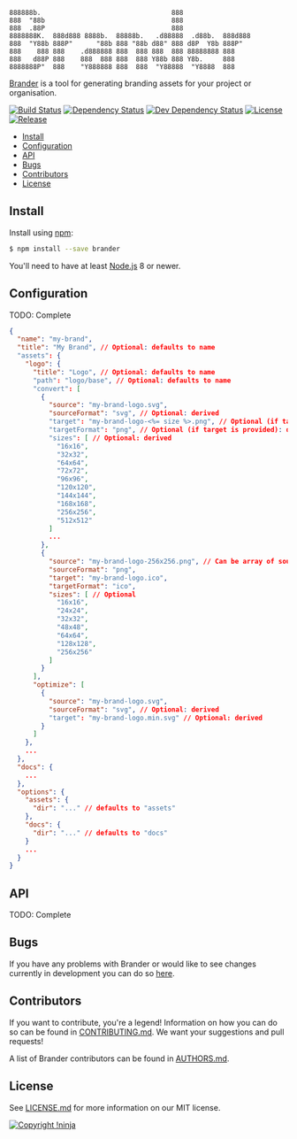     888888b.                                 888
    888  "88b                                888
    888  .88P                                888
    8888888K.  888d888 8888b.  88888b.   .d88888  .d88b.  888d888
    888  "Y88b 888P"      "88b 888 "88b d88" 888 d8P  Y8b 888P"
    888    888 888    .d888888 888  888 888  888 88888888 888
    888   d88P 888    888  888 888  888 Y88b 888 Y8b.     888
    8888888P"  888    "Y888888 888  888  "Y88888  "Y8888  888

[Brander](https://github.com/NotNinja/brander) is a tool for generating branding assets for your project or
organisation.

[![Build Status](https://img.shields.io/travis/NotNinja/brander/develop.svg?style=flat-square)](https://travis-ci.org/NotNinja/brander)
[![Dependency Status](https://img.shields.io/david/NotNinja/brander.svg?style=flat-square)](https://david-dm.org/NotNinja/brander)
[![Dev Dependency Status](https://img.shields.io/david/dev/NotNinja/brander.svg?style=flat-square)](https://david-dm.org/NotNinja/brander?type=dev)
[![License](https://img.shields.io/npm/l/brander.svg?style=flat-square)](https://github.com/NotNinja/brander/blob/master/LICENSE.md)
[![Release](https://img.shields.io/npm/v/brander.svg?style=flat-square)](https://www.npmjs.com/package/brander)

* [Install](#install)
* [Configuration](#configuration)
* [API](#api)
* [Bugs](#bugs)
* [Contributors](#contributors)
* [License](#license)

## Install

Install using [npm](https://www.npmjs.com):

``` bash
$ npm install --save brander
```

You'll need to have at least [Node.js](https://nodejs.org) 8 or newer.

## Configuration

TODO: Complete

``` json
{
  "name": "my-brand",
  "title": "My Brand", // Optional: defaults to name
  "assets": {
    "logo": {
      "title": "Logo", // Optional: defaults to name
      "path": "logo/base", // Optional: defaults to name
      "convert": [
        {
          "source": "my-brand-logo.svg",
          "sourceFormat": "svg", // Optional: derived
          "target": "my-brand-logo-<%= size %>.png", // Optional (if targetFormat is provided): derived
          "targetFormat": "png", // Optional (if target is provided): derived
          "sizes": [ // Optional: derived
            "16x16",
            "32x32",
            "64x64",
            "72x72",
            "96x96",
            "120x120",
            "144x144",
            "168x168",
            "256x256",
            "512x512"
          ]
          ...
        },
        {
          "source": "my-brand-logo-256x256.png", // Can be array of source files (must match sizes)
          "sourceFormat": "png",
          "target": "my-brand-logo.ico",
          "targetFormat": "ico",
          "sizes": [ // Optional
            "16x16",
            "24x24",
            "32x32",
            "48x48",
            "64x64",
            "128x128",
            "256x256"
          ]
        }
      ],
      "optimize": [
        {
          "source": "my-brand-logo.svg",
          "sourceFormat": "svg", // Optional: derived
          "target": "my-brand-logo.min.svg" // Optional: derived
        }
      ]
    },
    ...
  },
  "docs": {
    ...
  },
  "options": {
    "assets": {
      "dir": "..." // defaults to "assets"
    },
    "docs": {
      "dir": "..." // defaults to "docs"
    }
    ...
  }
}
```

## API

TODO: Complete

## Bugs

If you have any problems with Brander or would like to see changes currently in development you can do so
[here](https://github.com/NotNinja/brander/issues).


## Contributors

If you want to contribute, you're a legend! Information on how you can do so can be found in
[CONTRIBUTING.md](https://github.com/NotNinja/brander/blob/master/CONTRIBUTING.md). We want your suggestions and pull
requests!

A list of Brander contributors can be found in [AUTHORS.md](https://github.com/NotNinja/brander/blob/master/AUTHORS.md).

## License

See [LICENSE.md](https://github.com/NotNinja/brander/raw/master/LICENSE.md) for more information on our MIT license.

[![Copyright !ninja](https://cdn.rawgit.com/NotNinja/branding/master/assets/copyright/base/not-ninja-copyright-186x25.png)](https://not.ninja)
